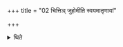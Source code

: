 +++
title = "02 चित्तिञ् जुहोमीति स्वयमातृणायां"

+++

<details><summary>थिते</summary>

चित्तिं जुहोमीति स्वयमातृणायां हुत्वानुप्राणिति २
</details>
